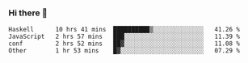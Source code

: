 ### Hi there 👋

<!--
**gustavkrist/gustavkrist** is a ✨ _special_ ✨ repository because its `README.md` (this file) appears on your GitHub profile.

Here are some ideas to get you started:

- 🔭 I’m currently working on ...
- 🌱 I’m currently learning ...
- 👯 I’m looking to collaborate on ...
- 🤔 I’m looking for help with ...
- 💬 Ask me about ...
- 📫 How to reach me: ...
- 😄 Pronouns: ...
- ⚡ Fun fact: ...
-->

<!--START_SECTION:waka-->

```text
Haskell      10 hrs 41 mins  ██████████▒░░░░░░░░░░░░░░   41.26 %
JavaScript   2 hrs 57 mins   ███░░░░░░░░░░░░░░░░░░░░░░   11.39 %
conf         2 hrs 52 mins   ██▓░░░░░░░░░░░░░░░░░░░░░░   11.08 %
Other        1 hr 53 mins    █▓░░░░░░░░░░░░░░░░░░░░░░░   07.29 %
```

<!--END_SECTION:waka-->
